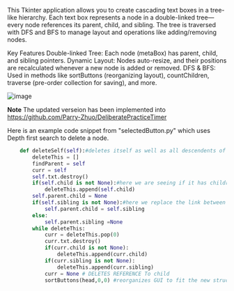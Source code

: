 
This Tkinter application allows you to create cascading text boxes in a tree-like hierarchy. Each text box represents a node in a double-linked tree—every node references its parent, child, and sibling. The tree is traversed with DFS and BFS to manage layout and operations like adding/removing nodes.

Key Features
Double-linked Tree: Each node (metaBox) has parent, child, and sibling pointers.
Dynamic Layout: Nodes auto-resize, and their positions are recalculated whenever a new node is added or removed.
DFS & BFS: Used in methods like sortButtons (reorganizing layout), countChildren, traverse (pre-order collection for saving), and more.


![image](https://user-images.githubusercontent.com/36753290/170846460-1703f019-fa4b-4351-bf40-a6230a6f68ed.png)

**Note** The updated verseion has been implemented into https://github.com/Parry-Zhuo/DeliberatePracticeTimer

Here is an example code snippet from "selectedButton.py" which uses Depth first search to delete a node.
```python
    def deleteSelf(self):#deletes itself as well as all descendents of self utilizing DFS
        deleteThis = []
        findParent = self
        curr = self
        self.txt.destroy()
        if(self.child is not None):#here we are seeing if it has children so we can delete it and the rest of it's descendents using dfs
            deleteThis.append(self.child)
        self.parent.child = None
        if(self.sibling is not None):#here we replace the link between the parent and the self with either none or it's sibling.
            self.parent.child = self.sibling
        else:		
            self.parent.sibling =None
        while deleteThis:
            curr = deleteThis.pop(0)
            curr.txt.destroy()
            if(curr.child is not None):
                deleteThis.append(curr.child)
            if(curr.sibling is not None):
                deleteThis.append(curr.sibling)
            curr = None # DELETES REFERENCE To child
            sortButtons(head,0,0) #reorganizes GUI to fit the new structure created


